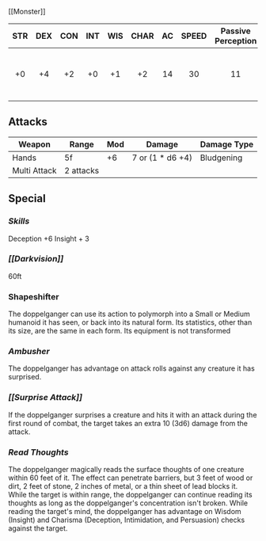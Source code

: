 [[Monster]]

| STR | DEX | CON | INT | WIS | CHAR | AC  | SPEED | Passive Perception | HP            |
| :-: | :-: | :-: | :-: | :-: | :--: | :-: | :---: | :----------------: | ------------- |
| +0  | +4  | +2  | +0  | +1  |  +2  | 14  |  30   |         11         | (8 * D8) + 16 |
## Attacks
| Weapon       | Range     | Mod | Damage           | Damage Type |
| ------------ | --------- | --- | ---------------- | ----------- |
| Hands        | 5f        | +6  | 7 or (1 * d6 +4) | Bludgening  |
| Multi Attack | 2 attacks |     |                  |             |
## Special
### *Skills*
Deception +6
Insight + 3

### *[[Darkvision]]*
60ft
### Shapeshifter
The doppelganger can use its action to polymorph into a Small or Medium humanoid it has seen, or back into its natural form. Its statistics, other than its size, are the same in each form. Its equipment is not transformed

### *Ambusher*
The doppelganger has advantage on attack rolls against any creature it has surprised. 
### *[[Surprise Attack]]*
If the doppelganger surprises a creature and hits it with an attack during the first round of combat, the target takes an extra 10 (3d6) damage from the attack.

### *Read Thoughts*
The doppelganger magically reads the surface thoughts of one creature within 60 feet of it. The effect can penetrate barriers, but 3 feet of wood or dirt, 2 feet of stone, 2 inches of metal, or a thin sheet of lead blocks it. While the target is within range, the doppelganger can continue reading its thoughts as long as the doppelganger's concentration isn't broken. While reading the target's mind, the doppelganger has advantage on Wisdom (Insight) and Charisma (Deception, Intimidation, and Persuasion) checks against the target.